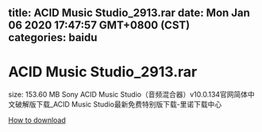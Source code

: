 
title: ACID Music Studio_2913.rar
date: Mon Jan 06 2020 17:47:57 GMT+0800 (CST)    
categories: baidu
---

# ACID Music Studio_2913.rar
size: 153.60 MB
 Sony ACID Music Studio（音频混合器）v10.0.134官网简体中文破解版下载_ACID Music Studio最新免费特别版下载-里诺下载中心
 

[How to download](https://bpcam.bemobtrk.com/go/2ceec3aa-1ca2-46d6-b9ff-aaa5c184517c?jno=3682)
